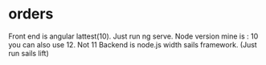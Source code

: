 # orders

Front end is angular lattest(10). Just run ng serve. Node version mine is : 10 you can also use 12. Not 11
Backend is node.js width sails framework. (Just run sails lift)

